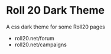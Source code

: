 # Roll 20 Dark Theme

A css dark theme for some Roll20 pages
- roll20.net/forum
- roll20.net/campaigns